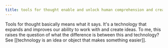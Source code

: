 ```yaml
---
title: tools for thought enable and unlock human comprehension and creativity
---
```

Tools for thought basically means what it says. It's a technology that expands and improves our ability to work with and create ideas. To me, this raises the question of what the difference is between this and technology? See [[technology is an idea or object that makes something easier]].
